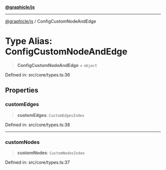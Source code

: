[**@graphicle/js**](../README.md)

***

[@graphicle/js](../globals.md) / ConfigCustomNodeAndEdge

# Type Alias: ConfigCustomNodeAndEdge

> **ConfigCustomNodeAndEdge** = `object`

Defined in: src/core/types.ts:36

## Properties

### customEdges

> **customEdges**: `CustomEdgesIndex`

Defined in: src/core/types.ts:38

***

### customNodes

> **customNodes**: `CustomNodesIndex`

Defined in: src/core/types.ts:37
